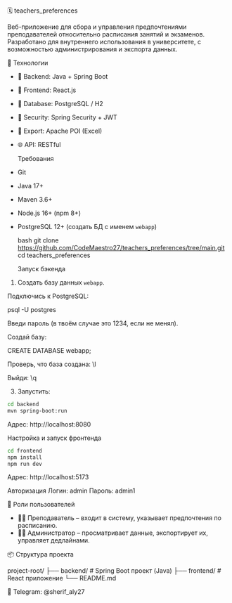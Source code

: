 
🗓️ teachers_preferences

Веб-приложение для сбора и управления предпочтениями преподавателей относительно расписания занятий и экзаменов. Разработано для внутреннего использования в университете, с возможностью администрирования и экспорта данных.

 🚀 Технологии

- 🧠 Backend: Java + Spring Boot
- 🎨 Frontend: React.js
- 💾 Database: PostgreSQL / H2
- 🔐 Security: Spring Security + JWT 
- 🧾 Export: Apache POI (Excel)
- 🌐 API: RESTful
  
  Требования

- Git
- Java 17+
- Maven 3.6+
- Node.js 16+ (npm 8+)
- PostgreSQL 12+ (создать БД с именем `webapp`)

  bash
  git clone https://github.com/CodeMaestro27/teachers_preferences/tree/main.git
   cd teachers_preferences
   
   Запуск бэкенда

1. Создать базу данных `webapp`.

Подключись к PostgreSQL:

psql -U postgres

Введи пароль (в твоём случае это 1234, если не менял).

Создай базу:
 
 CREATE DATABASE webapp;
 
Проверь, что база создана: \l

Выйди: \q
 
3. Запустить:
```bash
cd backend
mvn spring-boot:run
```
Адрес: http://localhost:8080


Настройка и запуск фронтенда

```bash
cd frontend
npm install
npm run dev
```
Адрес: http://localhost:5173


Авторизация
Логин: admin 
Пароль: admin1

   
   
  👥 Роли пользователей

- 👨‍🏫 Преподаватель – входит в систему, указывает предпочтения по расписанию.
- 🧑‍💼 Администратор – просматривает данные, экспортирует их, управляет дедлайнами.

 📦 Структура проекта

project-root/
├── backend/ # Spring Boot проект (Java)
├── frontend/ # React приложение
└── README.md






💬 Telegram: @sherif_aly27



